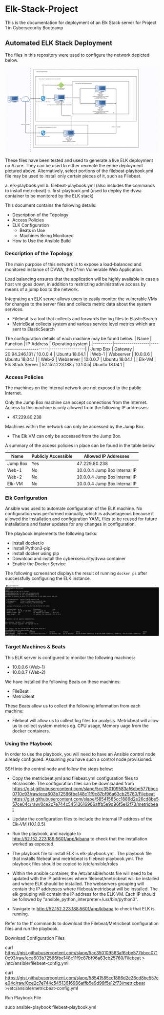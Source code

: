 # Elk-Stack-Project
This is the documentation for deployment of an Elk Stack server for Project 1 in Cybersecurity Bootcamp

## Automated ELK Stack Deployment

The files in this repository were used to configure the network depicted below.

![Network Diagram](https://github.com/wynx2/Elk-Stack-Project/blob/main/Images/Network_Diagram.PNG)

These files have been tested and used to generate a live ELK deployment on Azure. They can be used to either recreate the entire deployment pictured above. Alternatively, select portions of the filebeat-playbook.yml file may be used to install only certain pieces of it, such as Filebeat.
   
  a.  elk-playbook.yml
  b.  filebeat-playbook.yml (also includes the commands to install metricbeat)
  c.  first-playbook.yml (used to deploy the dvwa container to be monitored by the ELK stack)

This document contains the following details:
- Description of the Topology
- Access Policies
- ELK Configuration
  - Beats in Use
  - Machines Being Monitored
- How to Use the Ansible Build


### Description of the Topology

The main purpose of this network is to expose a load-balanced and monitored instance of DVWA, the D*mn Vulnerable Web Application.

Load balancing ensures that the application will be highly available in case a host vm goes down, in addition to restricting administrative access by means of a jump box to the network.


Integrating an ELK server allows users to easily monitor the vulnerable VMs for changes to the server files and collects metric data about the system services.
- Filebeat is a tool that collects and forwards the log files to ElasticSearch
- MetricBeat collects system and various service level metrics which are sent to ElasticSearch

The configuration details of each machine may be found below.
| Name     | Function         | IP Address               | Operating system |
|----------|------------------|--------------------------|------------------|
| Jump Box | Gateway          | 20.94.246.131 / 10.0.0.4 | Ubuntu 18.04.1   |
| Web-1    | Webserver        | 10.0.0.6                 | Ubuntu 18.04.1   |
| Web-2    | Webserver        | 10.0.0.7                 | Ubuntu 18.04.1   |
| Elk-VM   | Elk Stack Server | 52.152.223.188 / 10.1.0.5| Ubuntu 18.04.1   |

### Access Policies

The machines on the internal network are not exposed to the public Internet. 

Only the Jump Box machine can accept connections from the Internet. Access to this machine is only allowed from the following IP addresses:
- 47.229.80.238

Machines within the network can only be accessed by the Jump Box.
- The Elk VM can only be accessed from the Jump Box.  

A summary of the access policies in place can be found in the table below.

| Name     | Publicly Accessible | Allowed IP Addresses          |
|----------|---------------------|-------------------------------|
| Jump Box | Yes                 | 47.229.80.238                 |
| Web-1    | No                  | 10.0.0.4 Jump Box Internal IP |
| Web-2    | No                  | 10.0.0.4 Jump Box Internal IP |
| Elk-VM   | No                  | 10.0.0.4 Jump Box Internal IP |

### Elk Configuration

Ansible was used to automate configuration of the ELK machine. No configuration was performed manually, which is advantageous because it allowed the installation and configuration YAML files to be reused for future installations
and faster updates for any changes in configuration. 

The playbook implements the following tasks:
- Install docker.io
- Install Python3-pip
- Install docker using pip
- Download and install the cyberxsecurity/dvwa container
- Enable the Docker Service

The following screenshot displays the result of running `docker ps` after successfully configuring the ELK instance.

![screenshot after running docker ps](https://github.com/wynx2/Elk-Stack-Project/blob/main/Images/Elk_PS.PNG)

### Target Machines & Beats
This ELK server is configured to monitor the following machines:
- 10.0.0.6 (Web-1)
- 10.0.0.7 (Web-2)

We have installed the following Beats on these machines:
- FileBeat
- MetricBeat

These Beats allow us to collect the following information from each machine:
- Filebeat will allow us to collect log files for analysis.  Metricbeat will allow us to collect system metrics eg. CPU usage, Memory uage from the docker containers.

### Using the Playbook
In order to use the playbook, you will need to have an Ansible control node already configured. Assuming you have such a control node provisioned: 

SSH into the control node and follow the steps below:
- Copy the metricbeat.yml and filebeat.yml configuration files to etc/ansible.  The configuration files can be downloaded from 
	https://gist.githubusercontent.com/slape/5cc350109583af6cbe577bbcc0710c93/raw/eca603b72586fbe148c11f9c87bf96a63cb25760/Filebeat
	https://gist.githubusercontent.com/slape/58541585cc1886d2e26cd8be557ce04c/raw/0ce2c7e744c54513616966affb5e9d96f5e12f73/metricbeat

- Update the configuration files to include the internal IP address of the Elk-VM (10.1.0.5)
- Run the playbook, and navigate to http://52.152.223.188:5601/app/kibana to check that the installation worked as expected.


- The playbook file to install ELK is elk-playbook.yml. The playbook file that installs filebeat and metricbeat is filebeat-playbook.yml.  The playbook files should be copied to /etc/ansible/roles
- Within the ansible container, the /etc/ansible/hosts file will need to be updated with the IP addresses where filebeat/metricbeat will be installed and where ELK should be installed.  The webservers grouping
will contain the IP addresses where filebeat/metricbeat will be installed.  The elk grouping will contain the IP address for the ELK-VM.  Each IP should be followed by "ansible_python_interpreter=/usr/bin/python3". 
- Navigate to http://52.152.223.188:5601/app/kibana to check that ELK is running.

Refer to the ff commands to download the Filebeat/Metricbeat configuration files and run the playbook.

Download Configuration Files

curl https://gist.githubusercontent.com/slape/5cc350109583af6cbe577bbcc0710c93/raw/eca603b72586fbe148c11f9c87bf96a63cb25760/Filebeat > /etc/ansible/filebeat-config.yml

curl https://gist.githubusercontent.com/slape/58541585cc1886d2e26cd8be557ce04c/raw/0ce2c7e744c54513616966affb5e9d96f5e12f73/metricbeat >/etc/ansible/metricbeat-config.yml

Run Playbook File

sudo ansible-playbook filebeat-playbook.yml
